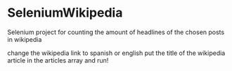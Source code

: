 # SeleniumWikipedia
Selenium project for counting the amount of headlines of the chosen posts in wikipedia

change the wikipedia link to spanish or english
put the title of the wikipedia article in the articles array and run!
